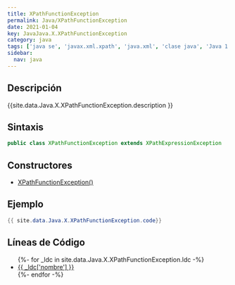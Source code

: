 ```yaml
---
title: XPathFunctionException
permalink: Java/XPathFunctionException
date: 2021-01-04
key: JavaJava.X.XPathFunctionException
category: java
tags: ['java se', 'javax.xml.xpath', 'java.xml', 'clase java', 'Java 1.5']
sidebar: 
  nav: java
---
```


## Descripción
{{site.data.Java.X.XPathFunctionException.description }}

## Sintaxis
~~~java
public class XPathFunctionException extends XPathExpressionException
~~~

## Constructores
* [XPathFunctionException()](/Java/XPathFunctionException/XPathFunctionException/)

## Ejemplo
~~~java
{{ site.data.Java.X.XPathFunctionException.code}}
~~~

## Líneas de Código
<ul>
{%- for _ldc in site.data.Java.X.XPathFunctionException.ldc -%}
   <li>
       <a href="{{_ldc['url'] }}">{{ _ldc['nombre'] }}</a>
   </li>
{%- endfor -%}
</ul>
